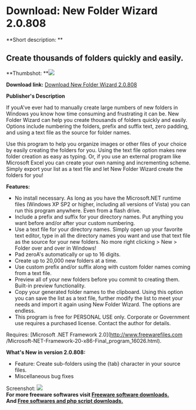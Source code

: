 # Download: New Folder Wizard 2.0.808

**Short description: **

## Create thousands of folders quickly and easily.

  
**Thumbshot: **![](http://www.freewarefiles.com/screenshot/newfolderwiz_md.jpg)   
  
**Download link:** [Download New Folder Wizard 2.0.808](http://freesoftwares.boysofts.com/New-Folder-Wizard_program_50321.html)  
  

**Publisher's Description**  
  

If youA've ever had to manually create large numbers of new folders in Windows
you know how time consuming and frustrating it can be. New Folder Wizard can
help you create thousands of folders quickly and easily. Options include
numbering the folders, prefix and suffix text, zero padding, and using a text
file as the source for folder names.

Use this program to help you organize images or other files of your choice by
easily creating the folders for you. Using the text file option makes new
folder creation as easy as typing. Or, if you use an external program like
Microsoft Excel you can create your own naming and incrementing scheme. Simply
export your list as a text file and let New Folder Wizard create the folders
for you!

**Features:**

  * No install necessary. As long as you have the Microsoft.NET runtime files (Windows XP SP2 or higher, including all versions of Vista) you can run this program anywhere. Even from a flash drive. 
  * Include a prefix and suffix for your directory names. Put anything you want before and/or after your custom numbering. 
  * Use a text file for your directory names. Simply open up your favorite text editor, type in all the directory names you want and use that text file as the source for your new folders. No more right clicking > New > Folder over and over in Windows! 
  * Pad zeroA's automatically or up to 16 digits. 
  * Create up to 20,000 new folders at a time. 
  * Use custom prefix and/or suffix along with custom folder names coming from a text file. 
  * Preview all of your new folders before you commit to creating them. Built-in preview functionality. 
  * Copy your generated folder names to the clipboard. Using this option you can save the list as a text file, further modify the list to meet your needs and import it again using New Folder Wizard. The options are endless. 
  * This program is free for PERSONAL USE only. Corporate or Government use requires a purchased license. Contact the author for details. 

Requires: [Microsoft .NET Framework 2.0](http://www.freewarefiles.com
/Microsoft-NET-Framework-20-x86-Final_program_16026.html).

**What's New in version 2.0.808:**

  * Feature: Create sub-folders using the {tab} character in your source files. 
  * Miscellaneous bug fixes 

  
  
Screenshot: ![](http://www.freewarefiles.com/screenshot/newfolderwiz.jpg)  
**For more freeware softwares visit [Freeware software downloads.](http://freesoftwares.boysofts.com/)**   
**And [Free softwares and php script downloads.](http://www.boysofts.com/)**

